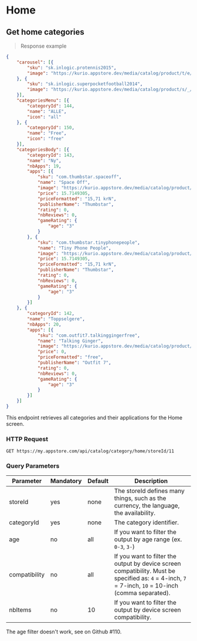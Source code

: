# Home

## Get home categories

> Response example

```json
{
    "carousel": [{
        "sku": "sk.inlogic.protennis2015",
        "image": "https://kurio.appstore.dev/media/catalog/product/t/e/tenis_profesional_2015.jpg"
    }, {
        "sku": "sk.inlogic.superpocketfootball2014",
        "image": "https://kurio.appstore.dev/media/catalog/product/s/_/s_per_bolsillo_de_f_tbol_2014.jpg"
    }],
    "categoriesMenu": [{
        "categoryId": 144,
        "name": "ALLE",
        "icon": "all"
    }, {
        "categoryId": 150,
        "name": "Free",
        "icon": "free"
    }],
    "categoriesBody": [{
        "categoryId": 143,
        "name": "Ny",
        "nbApps": 19,
        "apps": [{
            "sku": "com.thumbstar.spaceoff",
            "name": "Space Off",
            "image": "https://kurio.appstore.dev/media/catalog/product/s/p/spaceoffstorelogo512x512.png",
            "price": 15.7149305,
            "priceFormatted": "15,71 krN",
            "publisherName": "Thumbstar",
            "rating": 0,
            "nbReviews": 0,
            "gameRating": {
                "age": "3"
            }
        }, {
            "sku": "com.thumbstar.tinyphonepeople",
            "name": "Tiny Phone People",
            "image": "https://kurio.appstore.dev/media/catalog/product/i/c/icon_4.png",
            "price": 15.7149305,
            "priceFormatted": "15,71 krN",
            "publisherName": "Thumbstar",
            "rating": 0,
            "nbReviews": 0,
            "gameRating": {
                "age": "3"
            }
        }]
    }, {
        "categoryId": 142,
        "name": "Toppselgere",
        "nbApps": 20,
        "apps": [{
            "sku": "com.outfit7.talkinggingerfree",
            "name": "Talking Ginger",
            "image": "https://kurio.appstore.dev/media/catalog/product/i/c/icon-r-114.png",
            "price": 0,
            "priceFormatted": "free",
            "publisherName": "Outfit 7",
            "rating": 0,
            "nbReviews": 0,
            "gameRating": {
                "age": "3"
            }
        }]
    }]
}
```

This endpoint retrieves all categories and their applications for the Home screen.

### HTTP Request

`GET https://my.appstore.com/api/catalog/category/home/storeId/11`

### Query Parameters

Parameter | Mandatory | Default | Description
--------- | --------- | ------- | -----------
storeId | yes | none | The storeId defines many things, such as the currency, the language, the availability.
categoryId | yes | none | The category identifier.
age | no | all | If you want to filter the output by age range (ex. `0-3`, `3-`)
compatibility | no | all | If you want to filter the output by device screen compatibility. Must be specified as: `4` = 4-inch, `7` = 7-inch, `10` = 10-inch (comma separated).
nbItems | no | 10 | If you want to filter the output by device screen compatibility.

<aside class="warning">The age filter doesn't work, see on Github #110.</aside>
